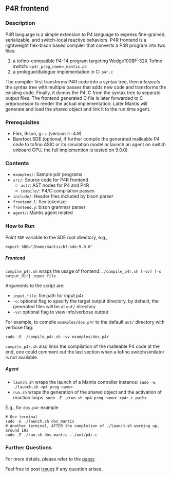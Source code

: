 ## P4R frontend

### Description

P4R language is a simple extension to P4 language to express fine-grained, serializable, and switch-local reactive behaviors.
P4R frontend is a lightweight flex-bison based compiler that converts a P4R program into two files:

1. a tofino-compatible P4-14 program targeting Wedge100BF-32X Tofino switch: `<p4r_prog_name>_mantis.p4`
2. a prologue/dialogue implementation in C: `p4r.c`

The compiler first transforms P4R code into a syntax tree, then *interprets* the syntax tree with multiple passes that adds new code and transforms the existing code.
Finally, it dumps the P4, C from the syntax tree to separate output files.
The frontend generated C file is later forwarded to C preprocessor to render the actual implementation.
Later Mantis will generate and load the shared object and link it to the run time agent.

### Prerequisites

* Flex, Bison, g++ (version >=4.9)
* Barefoot SDE (optional, if further compile the generated malleable P4 code to tofino ASIC or its simulation model or launch an agent on switch onboard CPU, the full implemention is tested on 9.0.0)

### Contents

- `examples/`: Sample p4r programs
- `src/`: Source code for P4R frontend
	- `ast/`: AST nodes for P4 and P4R
	- `compile/`: P4/C compilation passes
- `include/`: Header files included by bison parser
- `frontend.l`: flex tokenizer
- `frontend.y`: bison grammar parser
- `agent/`: Mantis agent related

### How to Run

Point `SDE` variable to the SDE root directory, e.g.,

```
export SDE="/home/mantis/bf-sde-9.0.0"
```

##### Frontend

`compile_p4r.sh` wraps the usage of frontend: `./compile_p4r.sh [-vv] [-o output_dir] input_file`

Arguments to the script are: 

- ```input_file```: file path for input p4r
- ```-o```: optional flag to specify the target output directory, by default, the generated files will be at `out/` directory
- ```-vv```: optional flag to view info/verbose output

For example, to compile `examples/dos.p4r` to the default `out/` directory with verbose flag:
```
sudo -E ./compile_p4r.sh -vv examples/dos.p4r
```

`compile_p4r.sh` also links the compilation of the malleable P4 code at the end, one could comment out the last section when a tofino switch/similator is not available.

##### Agent

* `launch.sh` wraps the launch of a Mantis controller instance: `sudo -E ./launch.sh <p4 prog name>`
* `run.sh` wraps the generation of the shared object and the activation of reaction loops: `sudo -E ./run.sh <p4 prog name> <p4r.c path>`

E.g., for `dos.p4r` example

```
# One terminal
sudo -E ./launch.sh dos_mantis
# Another terminal, AFTER the completion of ./launch.sh warming up, around 10s
sudo -E ./run.sh dos_mantis ../out/p4r.c
```

### Further Questions

For more details, please refer to the [paper](https://dl.acm.org/doi/10.1145/3387514.3405870).

Feel free to post [issues](https://github.com/eniac/Mantis/issues) if any question arises.
